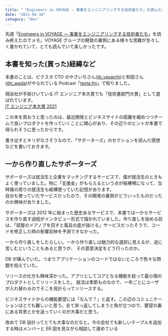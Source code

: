 ```yaml
---
title: "「Engineers in VOYAGE ― 事業をエンジニアリングする技術者たち」を読んだメモ"
date: "2021-04-18"
category: "dev"
---
```


先週「[Engineers in VOYAGE ― 事業をエンジニアリングする技術者たち](https://amzn.to/3svLC3I)」を読み終えたのでメモ。VOYAGE グループの開発の裏側にある様々な苦難が生々しく書かれていて、とても読んでいて楽しかったです。

## 本書を知った(買った)経緯など

本書のことは、ピクスタ CTO のやさいちさん([@\_yasaichi](https://twitter.com/_yasaichi))と和田さん([@t_wada](https://twitter.com/t_wada))がやられている Podcast「[texta.fm](https://anchor.fm/textafm)」で知りました。

翔泳社が手掛けいている IT エンジニア本大賞でも「技術書部門大賞」として選ばれています。  
[IT エンジニア本大賞 2021](https://www.shoeisha.co.jp/campaign/award/2021/result/)

この本を買おうと思ったのは、最近開発とビジネスサイドの距離を縮めつつチームで良いプロダクトを作っていくことに関心があり、その辺りのヒントが本書で得られそうに思ったからです。

書き出すとキリがなさそうなので、「サポーターズ」のセクションを読んだ感想などを書いておきます。

## 一から作り直したサポーターズ

サポーターズは就活生と企業をマッチングするサービスで、僕が就活生のときもよく使っていました。特に「支援金」がもらえるという点が結構噂になって、当時僕の周りの就活生も結構使っていた記憶があります。  
自分も使っていたサービスだったので、その開発の裏側がどういったものだったのか興味がありました。

サポーターズは 2012 年に始まった歴史あるサービスで、本書では一からサービスを作り直す過程がインタビュー形式で描かれていました。作り直しを始める前は、「部屋のドアノブを回すと風呂の底が抜ける」サービスだったそうで、コードを修正した時の影響反映を予測できなかった。

一から作り直しをしたらしい。一から作り直しは魅力的な選択に見えるが、逆に苦しむということもあると思うが、
その意思決定をどう行ったのか。

DB が痛んでいた。つまりアプリケーションのコードではないところで色々な問題を抱えていた。

リリースの仕方も興味深かった。アプリとしてコアとなる機能を絞って最小限のプロダクトとしてリリースをした。
就活は季節ものなので、一年ごとにユーザが入れ替わるのでそこを見計らってリリースする。

ビジネスサイドからの機能要望には「なんで？」と返す。この辺のコミュニケーションはとても難しいと思う。全て突っ返してしまうと角が立つので、要望の裏にある背景とかを追っていくのが大事だと思う。

改めて DB 設計ってとても大事なのだなと。今の会社でも新しいテーブルを追加する時はメンバーと ER 図を見ながら相談して進めている
